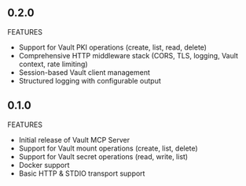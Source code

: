 ## 0.2.0

FEATURES

- Support for Vault PKI operations (create, list, read, delete)
- Comprehensive HTTP middleware stack (CORS, TLS, logging, Vault context, rate limiting)
- Session-based Vault client management
- Structured logging with configurable output

## 0.1.0

FEATURES

- Initial release of Vault MCP Server
- Support for Vault mount operations (create, list, delete)
- Support for Vault secret operations (read, write, list)
- Docker support
- Basic HTTP & STDIO transport support
